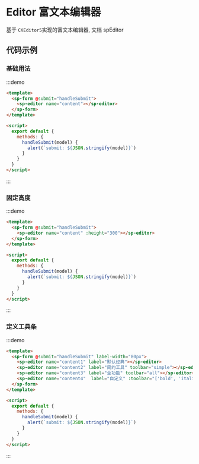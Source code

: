 # Editor 富文本编辑器

基于 `CKEditor5`实现的富文本编辑器, 文档 <api-link href="components/sp-editor">spEditor</api-link>

## 代码示例

### 基础用法

:::demo
```html
<template>
  <sp-form @submit="handleSubmit">
    <sp-editor name="content"></sp-editor>
  </sp-form>
</template>

<script>
  export default {
    methods: {
      handleSubmit(model) {
        alert(`submit: ${JSON.stringify(model)}`)
      }
    }
  }
</script>

```
:::

### 固定高度

:::demo
```html
<template>
  <sp-form @submit="handleSubmit">
    <sp-editor name="content" :height="300"></sp-editor>
  </sp-form>
</template>

<script>
  export default {
    methods: {
      handleSubmit(model) {
        alert(`submit: ${JSON.stringify(model)}`)
      }
    }
  }
</script>


```
:::

### 定义工具条

:::demo
```html
<template>
  <sp-form @submit="handleSubmit" label-width="80px">
    <sp-editor name="content1" label="默认经典"></sp-editor>
    <sp-editor name="content2" label="简约工具" toolbar="simple"></sp-editor>
    <sp-editor name="content3" label="全功能" toolbar="all"></sp-editor>
    <sp-editor name="content4"  label="自定义" :toolbar="['bold', 'italic']"></sp-editor>
  </sp-form>
</template>

<script>
  export default {
    methods: {
      handleSubmit(model) {
        alert(`submit: ${JSON.stringify(model)}`)
      }
    }
  }
</script>


```
:::
